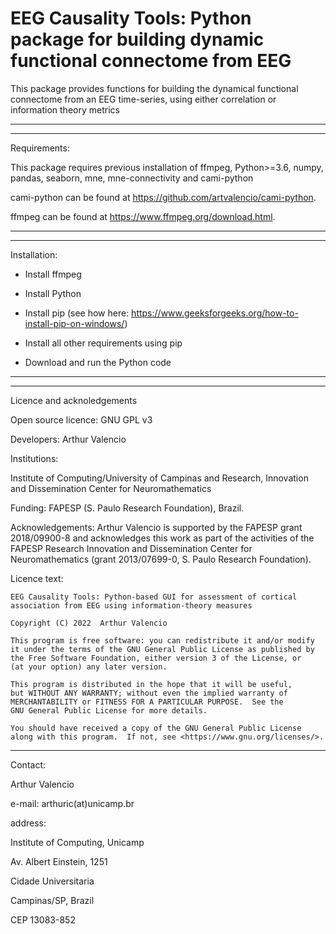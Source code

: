 # EEG Causality Tools: Python package for building dynamic functional connectome from EEG

This package provides functions for building the dynamical functional connectome from 
an EEG time-series, using either correlation or information theory metrics

-----------------------------------------------------------------------------
-----------------------------------------------------------------------------

Requirements:

This package requires previous installation of ffmpeg, Python>=3.6, numpy, pandas, seaborn, mne, mne-connectivity and cami-python

cami-python can be found at https://github.com/artvalencio/cami-python. 

ffmpeg can be found at https://www.ffmpeg.org/download.html.

-----------------------------------------------------------------------------
-----------------------------------------------------------------------------
Installation:

* Install ffmpeg

* Install Python

* Install pip (see how here: https://www.geeksforgeeks.org/how-to-install-pip-on-windows/)

* Install all other requirements using pip

* Download and run the Python code

-----------------------------------------------------------------------------

-----------------------------------------------------------------------------

Licence and acknoledgements

Open source licence: GNU GPL v3

Developers: Arthur Valencio

Institutions:
 
Institute of Computing/University of Campinas and Research, Innovation and Dissemination Center for Neuromathematics

Funding: FAPESP (S. Paulo Research Foundation), Brazil.

Acknowledgements: Arthur Valencio is supported by the FAPESP grant 2018/09900-8 and acknowledges this work as part of the activities of the FAPESP Research 	     Innovation and Dissemination Center for Neuromathematics (grant 2013/07699-0, S. Paulo Research Foundation).

Licence text:

    EEG Causality Tools: Python-based GUI for assessment of cortical association from EEG using information-theory measures
    
    Copyright (C) 2022  Arthur Valencio

    This program is free software: you can redistribute it and/or modify
    it under the terms of the GNU General Public License as published by
    the Free Software Foundation, either version 3 of the License, or
    (at your option) any later version.

    This program is distributed in the hope that it will be useful,
    but WITHOUT ANY WARRANTY; without even the implied warranty of
    MERCHANTABILITY or FITNESS FOR A PARTICULAR PURPOSE.  See the
    GNU General Public License for more details.

    You should have received a copy of the GNU General Public License
    along with this program.  If not, see <https://www.gnu.org/licenses/>.

-----------------------------------------------------------------------------

Contact:

Arthur Valencio

e-mail: arthuric(at)unicamp.br

address:

Institute of Computing, Unicamp

Av. Albert Einstein, 1251

Cidade Universitaria

Campinas/SP, Brazil

CEP 13083-852 
